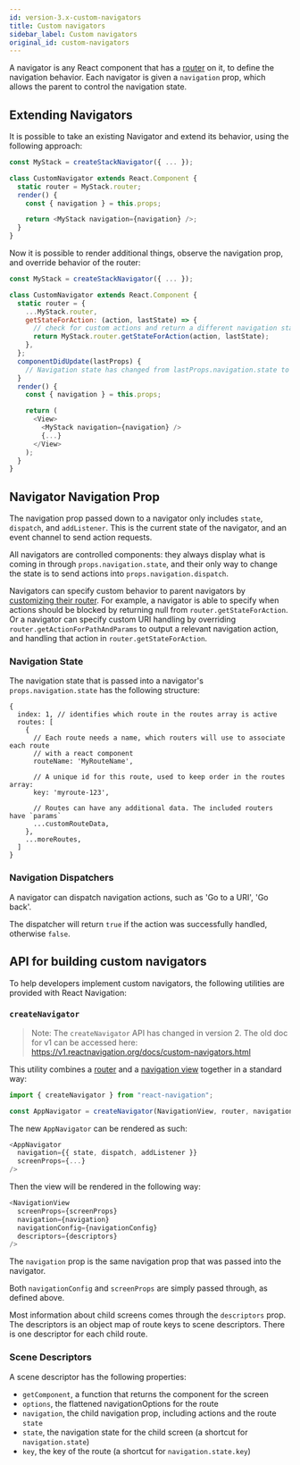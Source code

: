 ```yaml
---
id: version-3.x-custom-navigators
title: Custom navigators
sidebar_label: Custom navigators
original_id: custom-navigators
---
```


A navigator is any React component that has a [router](https://github.com/react-navigation/react-navigation-core/blob/master/src/routers/StackRouter.js) on it, to define the navigation behavior. Each navigator is given a `navigation` prop, which allows the parent to control the navigation state.

## Extending Navigators

It is possible to take an existing Navigator and extend its behavior, using the following approach:

```js
const MyStack = createStackNavigator({ ... });

class CustomNavigator extends React.Component {
  static router = MyStack.router;
  render() {
    const { navigation } = this.props;

    return <MyStack navigation={navigation} />;
  }
}
```

Now it is possible to render additional things, observe the navigation prop, and override behavior of the router:

```js
const MyStack = createStackNavigator({ ... });

class CustomNavigator extends React.Component {
  static router = {
    ...MyStack.router,
    getStateForAction: (action, lastState) => {
      // check for custom actions and return a different navigation state.
      return MyStack.router.getStateForAction(action, lastState);
    },
  };
  componentDidUpdate(lastProps) {
    // Navigation state has changed from lastProps.navigation.state to this.props.navigation.state
  }
  render() {
    const { navigation } = this.props;

    return (
      <View>
        <MyStack navigation={navigation} />
        {...}
      </View>
    );
  }
}
```

## Navigator Navigation Prop

The navigation prop passed down to a navigator only includes `state`, `dispatch`, and `addListener`. This is the current state of the navigator, and an event channel to send action requests.

All navigators are controlled components: they always display what is coming in through `props.navigation.state`, and their only way to change the state is to send actions into `props.navigation.dispatch`.

Navigators can specify custom behavior to parent navigators by [customizing their router](custom-routers.html). For example, a navigator is able to specify when actions should be blocked by returning null from `router.getStateForAction`. Or a navigator can specify custom URI handling by overriding `router.getActionForPathAndParams` to output a relevant navigation action, and handling that action in `router.getStateForAction`.

### Navigation State

The navigation state that is passed into a navigator's `props.navigation.state` has the following structure:

```
{
  index: 1, // identifies which route in the routes array is active
  routes: [
    {
      // Each route needs a name, which routers will use to associate each route
      // with a react component
      routeName: 'MyRouteName',

      // A unique id for this route, used to keep order in the routes array:
      key: 'myroute-123',

      // Routes can have any additional data. The included routers have `params`
      ...customRouteData,
    },
    ...moreRoutes,
  ]
}
```

### Navigation Dispatchers

A navigator can dispatch navigation actions, such as 'Go to a URI', 'Go back'.

The dispatcher will return `true` if the action was successfully handled, otherwise `false`.

## API for building custom navigators

To help developers implement custom navigators, the following utilities are provided with React Navigation:

### `createNavigator`

> Note: The `createNavigator` API has changed in version 2. The old doc for v1 can be accessed here: https://v1.reactnavigation.org/docs/custom-navigators.html

This utility combines a [router](routers.html) and a [navigation view](navigation-views.html) together in a standard way:

```js
import { createNavigator } from "react-navigation";

const AppNavigator = createNavigator(NavigationView, router, navigationConfig);
```

The new `AppNavigator` can be rendered as such:

```js
<AppNavigator
  navigation={{ state, dispatch, addListener }}
  screenProps={...}
/>
```

Then the view will be rendered in the following way:

```js
<NavigationView
  screenProps={screenProps}
  navigation={navigation}
  navigationConfig={navigationConfig}
  descriptors={descriptors}
/>
```

The `navigation` prop is the same navigation prop that was passed into the navigator.

Both `navigationConfig` and `screenProps` are simply passed through, as defined above.

Most information about child screens comes through the `descriptors` prop. The descriptors is an object map of route keys to scene descriptors. There is one descriptor for each child route.

### Scene Descriptors

A scene descriptor has the following properties:

- `getComponent`, a function that returns the component for the screen
- `options`, the flattened navigationOptions for the route
- `navigation`, the child navigation prop, including actions and the route `state`
- `state`, the navigation state for the child screen (a shortcut for `navigation.state`)
- `key`, the key of the route (a shortcut for `navigation.state.key`)
